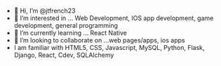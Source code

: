 - 👋 Hi, I’m @jtfrench23
- 👀 I’m interested in ... Web Development, IOS app development, game development, general programming
- 🌱 I’m currently learning ... React Native
- 💞️ I’m looking to collaborate on ...web pages/apps, ios apps
- I am familiar with HTML5, CSS, Javascript, MySQL, Python, Flask, Django, React, Cdev, SQLAlchemy


<!---
jtfrench23/jtfrench23 is a ✨ special ✨ repository because its `README.md` (this file) appears on your GitHub profile.
You can click the Preview link to take a look at your changes.
--->
